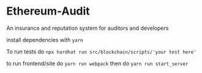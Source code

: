 # Ethereum-Audit
An insurance and reputation system for auditors and developers

install dependencies with ```yarn```

To run tests do ```npx hardhat run src/blockchain/scripts/'your test here'```

to run frontend/site do ```yarn run webpack```
then do ```yarn run start_server```

